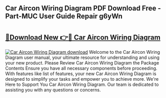 ## Car Aircon Wiring Diagram PDF Download Free - Part-MUC User Guide Repair g6yWn

# <h2><a href="http://dfj8af0.blite.top/?on=Car+Aircon+Wiring+Diagram">🔗Download New 👉🔴 Car Aircon Wiring Diagram</a></h2>

[![Car Aircon Wiring Diagram download](https://i.imgur.com/lujVjoI.png)](http://dfj8af0.blite.top/?on=Car+Aircon+Wiring+Diagram)
Welcome to the Car Aircon Wiring Diagram user manual, your ultimate resource for understanding and using your new product. Please Review Car Aircon Wiring Diagram the Package Contents Ensure you have all necessary components before proceeding. With features like list of features, your new Car Aircon Wiring Diagram is designed to simplify your tasks and empower you to achieve more. We're Here to Support You Car Aircon Wiring Diagram. Our team is dedicated to assisting you with any questions or concerns.
